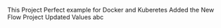 This Project Perfect example for Docker and Kuberetes
Added the New Flow Project
Updated Values
abc
